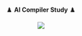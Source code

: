 <p align="center"><a href="https://carpedm30.notion.site/AI-Compiler-Study-8d8a052c8a804a06af921ba4fded8432" style="text-decoration:none">♟️ <b>AI Compiler Study</b> ♟️</a></p>

<p align="center"><img src="https://upload.wikimedia.org/wikipedia/commons/thumb/b/b9/Caspar_David_Friedrich_-_Wanderer_above_the_sea_of_fog.jpg/800px-Caspar_David_Friedrich_-_Wanderer_above_the_sea_of_fog.jpg"/></p>
